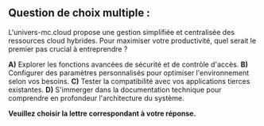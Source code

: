 ##  Question de choix multiple : 

L'univers-mc.cloud propose une gestion simplifiée et centralisée des ressources cloud hybrides.  Pour maximiser votre productivité, quel serait le premier pas crucial à entreprendre ?

**A)** Explorer les fonctions avancées de sécurité et de contrôle d'accès.
**B)** Configurer des paramètres personnalisés pour optimiser l'environnement selon vos besoins.
**C)** Tester la compatibilité avec vos applications tierces existantes.
**D)**  S'immerger dans la documentation technique pour comprendre en profondeur l'architecture du système. 


**Veuillez choisir la lettre correspondant à votre réponse.**

 
